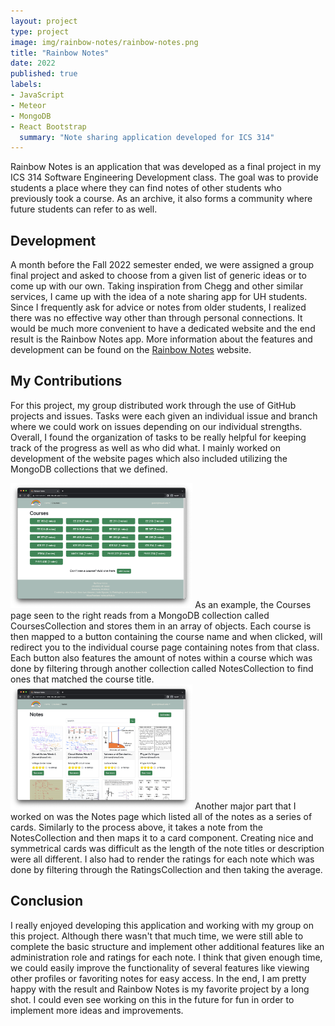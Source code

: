 ```yaml
---
layout: project
type: project
image: img/rainbow-notes/rainbow-notes.png
title: "Rainbow Notes"
date: 2022
published: true
labels:
- JavaScript
- Meteor
- MongoDB
- React Bootstrap
  summary: "Note sharing application developed for ICS 314"
---
```


Rainbow Notes is an application that was developed as a final project in my ICS 314 Software Engineering Development class. The goal was to provide students a place where they can find notes of other students who previously took a course. As an archive, it also forms a community where future students can refer to as well. 

## Development

A month before the Fall 2022 semester ended, we were assigned a group final project and asked to choose from a given list of generic ideas or to come up with our own. Taking inspiration from Chegg and other similar services, I came up with the idea of a note sharing app for UH students. Since I frequently ask for advice or notes from older students, I realized there was no effective way other than through personal connections. It would be much more convenient to have a dedicated website and the end result is the Rainbow Notes app. More information about the features and development can be found on the [Rainbow Notes](https://rainbow-notes.github.io) website. 

## My Contributions

For this project, my group distributed work through the use of GitHub projects and issues. Tasks were each given an individual issue and branch where we could work on issues depending on our individual strengths. Overall, I found the organization of tasks to be really helpful for keeping track of the progress as well as who did what. I mainly worked on development of the website pages which also included utilizing the MongoDB collections that we defined.

<img height="200px" class="rounded float-end ps-4" src="../img/rainbow-notes/courses.png" alt="Courses Page">
As an example, the Courses page seen to the right reads from a MongoDB collection called CoursesCollection and stores them in an array of objects. Each course is then mapped to a button containing the course name and when clicked, will redirect you to the individual course page containing notes from that class. Each button also features the amount of notes within a course which was done by filtering through another collection called NotesCollection to find ones that matched the course title.

<img height="200px" class="rounded float-start pe-4" src="../img/rainbow-notes/notes.png" alt="Notes Page">
Another major part that I worked on was the Notes page which listed all of the notes as a series of cards. Similarly to the process above, it takes a note from the NotesCollection and then maps it to a card component. Creating nice and symmetrical cards was difficult as the length of the note titles or description were all different. I also had to render the ratings for each note which was done by filtering through the RatingsCollection and then taking the average.

## Conclusion

I really enjoyed developing this application and working with my group on this project. Although there wasn't that much time, we were still able to complete the basic structure and implement other additional features like an administration role and ratings for each note. I think that given enough time, we could easily improve the functionality of several features like viewing other profiles or favoriting notes for easy access. In the end, I am pretty happy with the result and Rainbow Notes is my favorite project by a long shot. I could even see working on this in the future for fun in order to implement more ideas and improvements.
